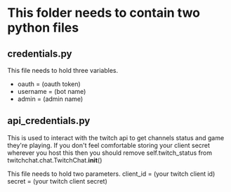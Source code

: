 # This folder needs to contain two python files

## credentials.py
This file needs to hold three variables.
* oauth = (oauth token)
* username = (bot name)
* admin = (admin name)

## api_credentials.py
This is used to interact with the twitch api to get channels status and game they're playing. If you don't feel
comfortable storing your client secret wherever you host this 
then you should remove self.twitch_status from twitchchat.chat.TwitchChat.__init__()

This file needs to hold two parameters.
client_id = (your twitch client id)
secret = (your twitch client secret)